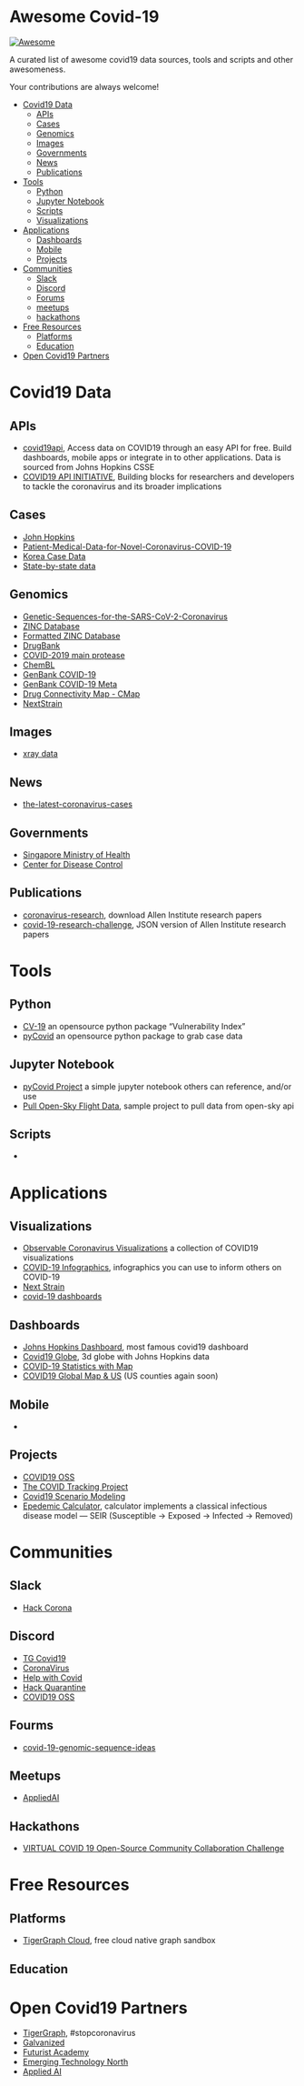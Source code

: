 # Awesome Covid-19

[![Awesome](https://cdn.rawgit.com/sindresorhus/awesome/d7305f38d29fed78fa85652e3a63e154dd8e8829/media/badge.svg)](https://github.com/sindresorhus/awesome)

A curated list of awesome covid19 data sources, tools and scripts and other awesomeness.

Your contributions are always welcome!

- [Covid19 Data](#covid19-data)
    - [APIs](#apis)
    - [Cases](#cases)
    - [Genomics](#genomics)
    - [Images](#images)
    - [Governments](#governments)
    - [News](#news)
    - [Publications](#publications)
- [Tools](#tools)
    - [Python](#python)
    - [Jupyter Notebook](#jupyter-notebook)
    - [Scripts](#scripts)
    - [Visualizations](#visualizations)
- [Applications](#tools)
    - [Dashboards](#dashboards)
    - [Mobile](#mobile)
    - [Projects](#projects)
- [Communities](#communities)
    - [Slack](#slack)
    - [Discord](#discord)
    - [Forums](#forums)
    - [meetups](#meetups)
    - [hackathons](#hackathons)
- [Free Resources](#free-resources)
    - [Platforms](#platforms)
    - [Education](#education)
- [Open Covid19 Partners](#open-covid-19-partners)

# Covid19 Data
## APIs
* [covid19api](https://covid19api.com/), Access data on COVID19 through an easy API for free. Build dashboards, mobile apps or integrate in to other applications. Data is sourced from Johns Hopkins CSSE
* [COVID19 API INITIATIVE](https://www.xapix.io/covid-19-initiative), Building blocks for researchers and developers to tackle the coronavirus and its broader implications
## Cases
* [John Hopkins](https://github.com/CSSEGISandData/COVID-19/tree/master/csse_covid_19_data)
* [Patient-Medical-Data-for-Novel-Coronavirus-COVID-19](https://datarepository.wolframcloud.com/resources/Patient-Medical-Data-for-Novel-Coronavirus-COVID-19)
* [Korea Case Data](https://github.com/jihoo-kim/Data-Science-for-COVID-19/blob/master/dataset-detailed-description.ipynb)
* [State-by-state data](https://covidtracking.com/data/)

## Genomics
* [Genetic-Sequences-for-the-SARS-CoV-2-Coronavirus](https://datarepository.wolframcloud.com/resources/Genetic-Sequences-for-the-SARS-CoV-2-Coronavirus)
* [ZINC Database](https://zinc.docking.org/)
* [Formatted ZINC Database](https://github.com/molecularsets/moses)
* [DrugBank](https://drugbank.ca)
* [COVID-2019 main protease](https://www.wwpdb.org/pdb?id=pdb_00006lu7)
* [ChemBL](https://www.ebi.ac.uk/chembl/)
* [GenBank COVID-19](https://www.ncbi.nlm.nih.gov/genbank/sars-cov-2-seqs/)
* [GenBank COVID-19 Meta](https://github.com/nextstrain/ncov/blob/master/data/metadata.tsv)
* [Drug Connectivity Map - CMap](https://clue.io/data/)
* [NextStrain](https://github.com/nextstrain/ncov)

## Images
* [xray data](https://github.com/ieee8023/covid-chestxray-dataset)
## News
* [the-latest-coronavirus-cases](https://bnonews.com/index.php/2020/01/the-latest-coronavirus-cases/)
## Governments
* [Singapore Ministry of Health](https://www.moh.gov.sg/covid-19/)
* [Center for Disease Control](https://www.cdc.gov/coronavirus/2019-ncov/)

## Publications
* [coronavirus-research](https://pages.semanticscholar.org/coronavirus-research), download Allen Institute research papers
* [covid-19-research-challenge](https://www.kaggle.com/allen-institute-for-ai/CORD-19-research-challenge), JSON version of Allen Institute research papers

# Tools
## Python
* [CV-19](https://github.com/closedloop-ai/cv19index) an opensource python package “Vulnerability Index” 
* [pyCovid](https://github.com/sudharshan-ashok/pycovid) an opensource python package to grab case data
## Jupyter Notebook
* [pyCovid Project](https://colab.research.google.com/drive/1TLUcYR-CqxTGzw-g5Ap2yzh-b2WZMrrr) a simple jupyter notebook others can reference, and/or use
* [Pull Open-Sky Flight Data](https://colab.research.google.com/drive/16NCKbgVTZIrBj-CasNI7ZycpBZdghJqp#scrollTo=b-flVhevP2IJ), sample project to pull data from open-sky api
## Scripts
*

# Applications
## Visualizations
* [Observable Coronavirus Visualizations](https://observablehq.com/collection/@observablehq/coronavirus) a collection of COVID19 visualizations
* [COVID-19 Infographics](https://informationisbeautiful.net/visualizations/covid-19-coronavirus-infographic-datapack/), infographics you can use to inform others on COVID-19
* [Next Strain](https://nextstrain.org/ncov)
* [covid-19 dashboards](https://covid19dashboards.com/)

## Dashboards
* [Johns Hopkins Dashboard](https://www.arcgis.com/apps/opsdashboard/index.html#/bda7594740fd40299423467b48e9ecf6), most famous covid19 dashboard
* [Covid19 Globe](https://jsapi.dev/covid19-dashboard/), 3d globe with Johns Hopkins data
* [COVID-19 Statistics with Map](http://covidly.com)
* [COVID19 Global Map & US](https://covid19.fyi) (US counties again soon)
## Mobile
* 
## Projects
* [COVID19 OSS](https://github.com/covid19-oss)
* [The COVID Tracking Project](https://covidtracking.com/)
* [Covid19 Scenario Modeling](https://github.com/neherlab/covid19_scenarios)
* [Epedemic Calculator](http://gabgoh.github.io/COVID/index.html), calculator implements a classical infectious disease model — SEIR (Susceptible → Exposed → Infected → Removed)

# Communities
## Slack
* [Hack Corona](https://join.slack.com/t/hackcorona/shared_invite/zt-cz94l2za-1cAhYCUcI13BNArlAWzG~Q)
## Discord
* [TG Covid19](https://discord.gg/KBerGfE)
* [CoronaVirus](https://discord.gg/Bphw4dF)
* [Help with Covid](https://discord.gg/SMtJpJp)
* [Hack Quarantine](https://discord.gg/hx8y7N5)
* [COVID19 OSS](https://discord.gg/sbsVe7F)
## Fourms
* [covid-19-genomic-sequence-ideas](https://community.tigergraph.com/t/covid-19-genomic-sequence-ideas/40)

## Meetups
* [AppliedAI](https://www.meetup.com/applied_ai)

## Hackathons
* [VIRTUAL COVID 19 Open-Source Community Collaboration Challenge](https://www.meetup.com/applied_ai/events/269502562/)

# Free Resources
## Platforms
* [TigerGraph Cloud](tgcloud.io), free cloud native graph sandbox
## Education

# Open Covid19 Partners
* [TigerGraph](https://www.tigergraph.com/stopcoronavirus/), #stopcoronavirus
* [Galvanized](https://www.galvanize.com/)
* [Futurist Academy](https://futuristacademy.org)
* [Emerging Technology North](https://www.meetup.com/applied_ai)
* [Applied AI](https://www.meetup.com/applied_ai)

